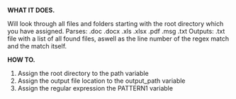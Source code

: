**WHAT IT DOES.**

Will look through all files and folders starting with the root directory which you have assigned. 
Parses: .doc .docx .xls .xlsx .pdf .msg .txt
Outputs: .txt file with a list of all found files, aswell as the line number of the regex match and the match itself.

**HOW TO.**

1. Assign the root directory to the path variable
2. Assign the output file location to the output_path variable
3. Assign the regular expression the PATTERN1 variable
